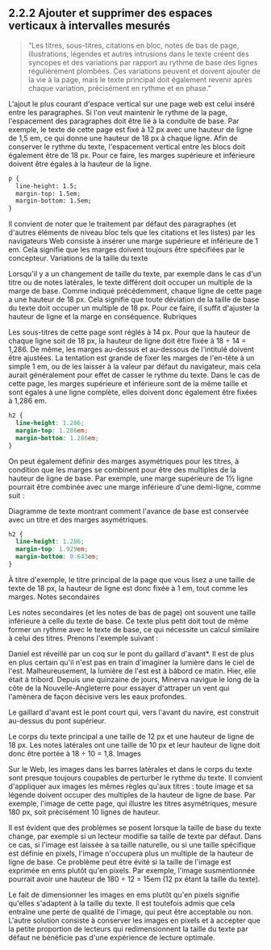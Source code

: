 ## 2.2.2 Ajouter et supprimer des espaces verticaux à intervalles mesurés

>  “Les titres, sous-titres, citations en bloc, notes de bas de page, illustrations, légendes et autres intrusions dans le texte créent des syncopes et des variations par rapport au rythme de base des lignes régulièrement plombées. Ces variations peuvent et doivent ajouter de la vie à la page, mais le texte principal doit également revenir après chaque variation, précisément en rythme et en phase.”

L'ajout le plus courant d'espace vertical sur une page web est celui inséré entre les paragraphes. Si l'on veut maintenir le rythme de la page, l'espacement des paragraphes doit être lié à la conduite de base. Par exemple, le texte de cette page est fixé à 12 px avec une hauteur de ligne de 1,5 em, ce qui donne une hauteur de 18 px à chaque ligne. Afin de conserver le rythme du texte, l'espacement vertical entre les blocs doit également être de 18 px. Pour ce faire, les marges supérieure et inférieure doivent être égales à la hauteur de la ligne.

```html
p {
  line-height: 1.5;
  margin-top: 1.5em;
  margin-bottom: 1.5em;
}
```

Il convient de noter que le traitement par défaut des paragraphes (et d'autres éléments de niveau bloc tels que les citations et les listes) par les navigateurs Web consiste à insérer une marge supérieure et inférieure de 1 em. Cela signifie que les marges doivent toujours être spécifiées par le concepteur.
Variations de la taille du texte

Lorsqu'il y a un changement de taille du texte, par exemple dans le cas d'un titre ou de notes latérales, le texte différent doit occuper un multiple de la marge de base. Comme indiqué précédemment, chaque ligne de cette page a une hauteur de 18 px. Cela signifie que toute déviation de la taille de base du texte doit occuper un multiple de 18 px. Pour ce faire, il suffit d'ajuster la hauteur de ligne et la marge en conséquence.
Rubriques

Les sous-titres de cette page sont réglés à 14 px. Pour que la hauteur de chaque ligne soit de 18 px, la hauteur de ligne doit être fixée à 18 ÷ 14 = 1,286. De même, les marges au-dessus et au-dessous de l'intitulé doivent être ajustées. La tentation est grande de fixer les marges de l'en-tête à un simple 1 em, ou de les laisser à la valeur par défaut du navigateur, mais cela aurait généralement pour effet de casser le rythme du texte. Dans le cas de cette page, les marges supérieure et inférieure sont de la même taille et sont égales à une ligne complète, elles doivent donc également être fixées à 1,286 em.

```css
h2 {
  line-height: 1.286;
  margin-top: 1.286em;
  margin-bottom: 1.286em;
}
```

On peut également définir des marges asymétriques pour les titres, à condition que les marges se combinent pour être des multiples de la hauteur de ligne de base. Par exemple, une marge supérieure de 1½ ligne pourrait être combinée avec une marge inférieure d'une demi-ligne, comme suit :

Diagramme de texte montrant comment l'avance de base est conservée avec un titre et des marges asymétriques.

```css
h2 {
  line-height: 1.286;
  margin-top: 1.929em;
  margin-bottom: 0.643em;
}
```

À titre d'exemple, le titre principal de la page que vous lisez a une taille de texte de 18 px, la hauteur de ligne est donc fixée à 1 em, tout comme les marges.
Notes secondaires

Les notes secondaires (et les notes de bas de page) ont souvent une taille inférieure à celle du texte de base. Ce texte plus petit doit tout de même former un rythme avec le texte de base, ce qui nécessite un calcul similaire à celui des titres. Prenons l'exemple suivant :

Daniel est réveillé par un coq sur le pont du gaillard d'avant*. Il est de plus en plus certain qu'il n'est pas en train d'imaginer la lumière dans le ciel de l'est. Malheureusement, la lumière de l'est est à bâbord ce matin. Hier, elle était à tribord. Depuis une quinzaine de jours, Minerva navigue le long de la côte de la Nouvelle-Angleterre pour essayer d'attraper un vent qui l'amènera de façon décisive vers les eaux profondes.

Le gaillard d'avant est le pont court qui, vers l'avant du navire, est construit au-dessus du pont supérieur.

Le corps du texte principal a une taille de 12 px et une hauteur de ligne de 18 px. Les notes latérales ont une taille de 10 px et leur hauteur de ligne doit donc être portée à 18 ÷ 10 = 1,8.
Images

Sur le Web, les images dans les barres latérales et dans le corps du texte sont presque toujours coupables de perturber le rythme du texte. Il convient d'appliquer aux images les mêmes règles qu'aux titres : toute image et sa légende doivent occuper des multiples de la hauteur de ligne de base. Par exemple, l'image de cette page, qui illustre les titres asymétriques, mesure 180 px, soit précisément 10 lignes de hauteur.

Il est évident que des problèmes se posent lorsque la taille de base du texte change, par exemple si un lecteur modifie sa taille de texte par défaut. Dans ce cas, si l'image est laissée à sa taille naturelle, ou si une taille spécifique est définie en pixels, l'image n'occupera plus un multiple de la hauteur de ligne de base. Ce problème peut être évité si la taille de l'image est exprimée en ems plutôt qu'en pixels. Par exemple, l'image susmentionnée pourrait avoir une hauteur de 180 ÷ 12 = 15em (12 px étant la taille du texte).

Le fait de dimensionner les images en ems plutôt qu'en pixels signifie qu'elles s'adaptent à la taille du texte. Il est toutefois admis que cela entraîne une perte de qualité de l'image, qui peut être acceptable ou non. L'autre solution consiste à conserver les images en pixels et à accepter que la petite proportion de lecteurs qui redimensionnent la taille du texte par défaut ne bénéficie pas d'une expérience de lecture optimale.